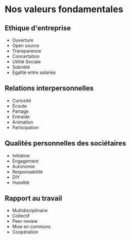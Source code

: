 ---
---

# Nos valeurs fondamentales

## Ethique d'entreprise

- Ouverture
- Open source
- Transparence
- Concertation
- Utilité Sociale
- Sobriété
- Egalité entre salariés

## Relations interpersonnelles

- Curiosité
- Écoute
- Partage
- Entraide
- Animation
- Participation

## Qualités personnelles des sociétaires

- Initiative
- Engagement
- Autonomie
- Responsabilité
- DIY
- Humilité

## Rapport au travail

- Multidisciplinaire
- Collectif
- Peer-review
- Mise en communs
- Coopération
